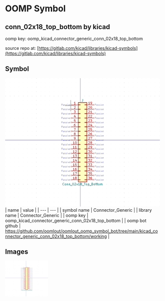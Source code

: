 # OOMP Symbol  
## conn_02x18_top_bottom  by kicad  
  
oomp key: oomp_kicad_connector_generic_conn_02x18_top_bottom  
  
source repo at: [https://gitlab.com/kicad/libraries/kicad-symbols](https://gitlab.com/kicad/libraries/kicad-symbols)  
## Symbol  
  
[![working.png](working_600.png)](working.png)  
| name | value | 
| --- | --- | 
| symbol name | Connector_Generic | 
| library name | Connector_Generic | 
| oomp key | oomp_kicad_connector_generic_conn_02x18_top_bottom | 
| oomp bot github | https://github.com/oomlout/oomlout_oomp_symbol_bot/tree/main/kicad_connector_generic_conn_02x18_top_bottom/working | 
## Images  
  
[![working.png](working_140.png)](working.png)  
